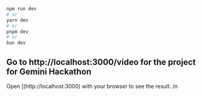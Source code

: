 
```bash
npm run dev
# or
yarn dev
# or
pnpm dev
# or
bun dev
```

## Go to  http://localhost:3000/video for the project for Gemini Hackathon


Open [(http://localhost:3000) with your browser to see the result. /n
